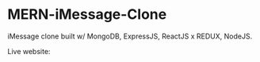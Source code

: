 # MERN-iMessage-Clone

iMessage clone built w/ MongoDB, ExpressJS, ReactJS x REDUX, NodeJS.

Live website:


